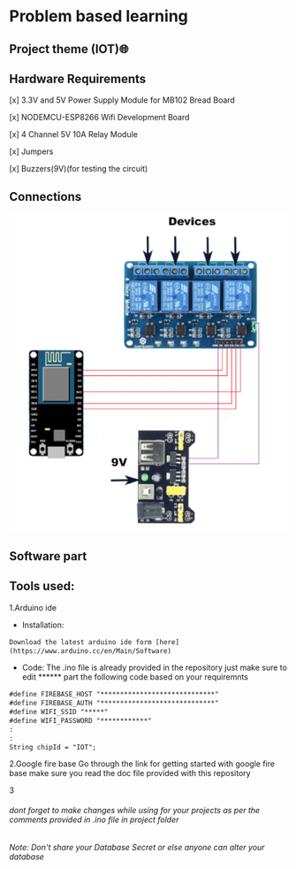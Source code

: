 # Problem based learning 

## Project theme (IOT):globe_with_meridians:

## Hardware Requirements

[x] 3.3V and 5V Power Supply Module for MB102 Bread Board

[x] NODEMCU-ESP8266 Wifi Development Board

[x] 4 Channel 5V 10A Relay Module

[x] Jumpers

[x] Buzzers(9V)(for testing the circuit)

## Connections
![connections](https://github.com/Preetam2114/Chemistry-PBL/blob/master/project/connections.png?raw=true)




## Software part
## Tools used:

1.Arduino ide 
  - Installation:
  ```
  Download the latest arduino ide form [here](https://www.arduino.cc/en/Main/Software)
  ```
  - Code:
  The .ino file is already provided in the repository just make sure to edit ****** part the following code based on your requiremnts
  ```
  #define FIREBASE_HOST "*****************************" 
  #define FIREBASE_AUTH "*****************************"
  #define WIFI_SSID "*****"
  #define WIFI_PASSWORD "************"
  :
  :
  String chipId = "IOT";
  ```
2.Google fire base
  Go through the link for getting started with google fire base make sure you read the doc file provided with this repository
  
3
  


###### _dont forget to make changes while using for your projects as per the comments provided in .ino file in project folder_
###### Note: Don't share your Database Secret or else anyone can alter your database
